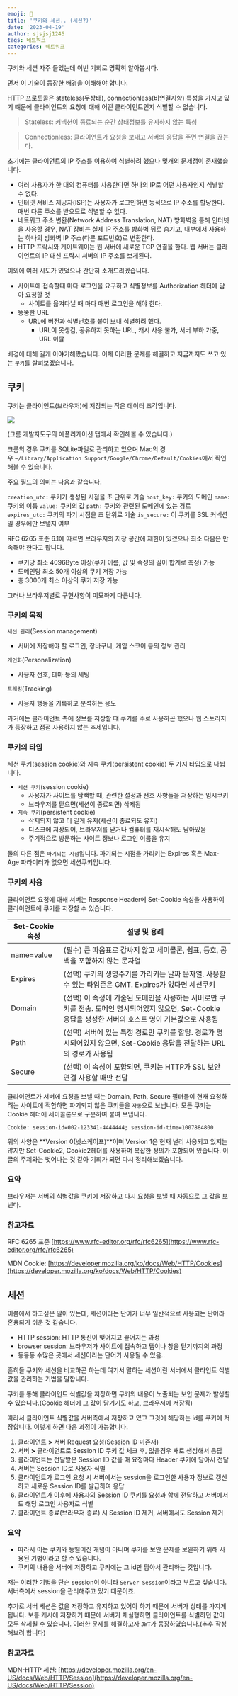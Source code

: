 ```yaml
---
emoji: 🍪
title: '쿠키와 세션.. (세션?)'
date: '2023-04-19'
author: sjsjsj1246
tags: 네트워크
categories: 네트워크
---
```


쿠키와 세션 자주 들었는데 이번 기회로 명확히 알아봅시다.

먼저 이 기술이 등장한 배경을 이해해야 합니다.

HTTP 프로토콜은 stateless(무상태), connectionless(비연결지향) 특성을 가지고 있기 떄문에 클라이언트의 요청에 대해 어떤 클라이언트인지 식별할 수 없습니다.

> Stateless: 커넥션이 종료되는 순간 상태정보를 유지하지 않는 특성
> 

> Connectionless: 클라이언트가 요청을 보내고 서버의 응답을 주면 연결을 끊는다.
> 

초기에는 클라이언트의 IP 주소를 이용하여 식별하려 했으나 몇개의 문제점이 존재했습니다.

- 여러 사용자가 한 대의 컴퓨터를 사용한다면 하나의 IP로 어떤 사용자인지 식별할 수 없다.
- 인터넷 서비스 제공자(ISP)는 사용자가 로그인하면 동적으로 IP 주소를 할당한다. 매번 다른 주소를 받으므로 식별할 수 없다.
- 네트워크 주소 변환(Network Address Translation, NAT) 방화벽을 통해 인터넷을 사용할 경우, NAT 장비는 실제 IP 주소를 방화벽 뒤로 숨기고, 내부에서 사용하는 하나의 방화벽 IP 주소(다른 포트번호)로 변환한다.
- HTTP 프락시와 게이트웨이는 원 서버에 새로운 TCP 연결을 한다. 웹 서버는 클라이언트의 IP 대신 프락시 서버의 IP 주소를 보게된다.

이외에 여러 시도가 있었으나 간단히 소개드리겠습니다.

- 사이트에 접속할때 마다 로그인을 요구하고 식별정보를 Authorization 헤더에 담아 요청할 것
    - 사이트를 옮겨다닐 때 마다 매번 로그인을 해야 한다.
- 뚱뚱한 URL
    - URL에 버전과 식별번호를 붙여 보내 식별하려 했다.
        - URL이 못생김, 공유하지 못하는 URL, 캐시 사용 불가, 서버 부하 가중, URL 이탈

배경에 대해 길게 이야기해봤습니다. 이제 이러한 문제를 해결하고 지금까지도 쓰고 있는 `쿠키`를 살펴보겠습니다.

## 쿠키

쿠키는 클라이언트(브라우저)에 저장되는 작은 데이터 조각입니다.

![](https://user-images.githubusercontent.com/24623403/233010665-8e366b4f-7341-4eea-8bf2-53c91a180192.png)

(크롬 개발자도구의 애플리케이션 탭에서 확인해볼 수 있습니다.)

크롬의 경우 쿠키를 SQLite파일로 관리하고 있으며 Mac의 경우 `~/Library/Application Support/Google/Chrome/Default/Cookies`에서 확인해볼 수 있습니다.

주요 필드의 의미는 다음과 같습니다.

`creation_utc:` 쿠키가 생성된 시점을 초 단위로 기술
`host_key:` 쿠키의 도메인
`name:` 쿠키의 이름
`value:` 쿠키의 값
`path:` 쿠키와 관련된 도메인에 있는 경로
`expires_utc:` 쿠키의 파기 시점을 초 단위로 기술
`is_secure:` 이 쿠키를 SSL 커넥션일 경우에만 보낼지 여부

RFC 6265 표준 6.1에 따르면 브라우저의 저장 공간에 제한이 있겠으나 최소 다음은 만족해야 한다고 합니다.

- 쿠키당 최소 4096Byte 이상(쿠키 이름, 값 및 속성의 길이 합계로 측정) 가능
- 도메인당 최소 50개 이상의 쿠키 저장 가능
- 총 3000개 최소 이상의 쿠키 저장 가능

그러나 브라우저별로 구현사항이 미묘하게 다릅니다.

### 쿠키의 목적

`세션 관리`(Session management)

- 서버에 저장해야 할 로그인, 장바구니, 게임 스코어 등의 정보 관리

`개인화`(Personalization)

- 사용자 선호, 테마 등의 세팅

`트래킹`(Tracking)

- 사용자 행동을 기록하고 분석하는 용도

과거에는 클라이언트 측에 정보를 저장할 떄 쿠키를 주로 사용하곤 했으나 웹 스토리지가 등장하고 점점 사용하지 않는 추세입니다.

### 쿠키의 타입

세션 쿠키(session cookie)와 지속 쿠키(persistent cookie) 두 가지 타입으로 나뉩니다.

- `세션 쿠키`(session cookie)
    - 사용자가 사이트를 탐색할 때, 관련한 설정과 선호 사항들을 저장하는 임시쿠키
    - 브라우저를 닫으면(세션이 종료되면) 삭제됨
- `지속 쿠키`(persistent cookie)
    - 삭제되지 않고 더 길게 유지(세션이 종료되도 유지)
    - 디스크에 저장되어, 브라우저를 닫거나 컴퓨터를 재시작해도 남아있음
    - 주기적으로 방문하는 사이트 정보나 로그인 이름을 유지

둘의 다른 점은 `파기되는 시점`입니다. 파기되는 시점을 가리키는 Expires 혹은 Max-Age 파라미터가 없으면 세션쿠키입니다.

### 쿠키의 사용

클라이언트 요청에 대해 서버는 Response Header에 Set-Cookie 속성을 사용하여 클라이언트에 쿠키를 저장할 수 있습니다.

| Set-Cookie 속성 | 설명 및 용례 |
| --- | --- |
| name=value | (필수) 큰 따옴표로 감싸지 않고 세미콜론, 쉼표, 등호, 공백을 포함하지 않는 문자열 |
| Expires | (선택) 쿠키의 생명주기를 가리키는 날짜 문자열. 사용할 수 있는 타임존은 GMT. Expires가 없다면 세션쿠키 |
| Domain | (선택) 이 속성에 기술된 도메인을 사용하는 서버로만 쿠키를 전송. 도메인 명시되어있지 않으면, Set-Cookie 응답을 생성한 서버의 호스트 명이 기본값으로 사용됨 |
| Path | (선택) 서버에 있는 특정 경로만 쿠키를 할당. 경로가 명시되어있지 않으면, Set-Cookie 응답을 전달하는 URL의 경로가 사용됨 |
| Secure | (선택) 이 속성이 포함되면, 쿠키는 HTTP가 SSL 보안 연결 사용할 때만 전달 |

클라이언트가 서버에 요청을 보낼 때는 Domain, Path, Secure 필터들이 현재 요청하려는 사이트에 적합하면 파기되지 않은 쿠키들을 `자동`으로 보냅니다. 모든 쿠키는 Cookie 헤더에 세미콜론으로 구분하여 붙여 보냅니다.

`Cookie: session-id=002-123341-4444444; session-id-time=1007884800`

위의 사양은 **Version 0(넷스케이프)**이며 Version 1은 현재 널리 사용되고 있지는 않지만 Set-Cookie2, Cookie2헤더를 사용하며 복잡한 정의가 포함되어 있습니다. 이 글의 주제와는 벗어나는 것 같아 기회가 되면 다시 정리해보겠습니다.

### 요약

브라우저는 서버의 식별값을 쿠키에 저장하고 다시 요청을 보낼 때 자동으로 그 값을 보낸다.

### 참고자료

RFC 6265 표준 [https://www.rfc-editor.org/rfc/rfc6265](https://www.rfc-editor.org/rfc/rfc6265)

MDN Cookie: [https://developer.mozilla.org/ko/docs/Web/HTTP/Cookies](https://developer.mozilla.org/ko/docs/Web/HTTP/Cookies)

## 세션

이쯤에서 하고싶은 말이 있는데, 세션이라는 단어가 너무 일반적으로 사용되는 단어라 혼용되기 쉬운 것 같습니다.

- HTTP session: HTTP 통신이 맺어지고 끝어지는 과정
- browser session: 브라우저가 사이트에 접속하고 탭이나 창을 닫기까지의 과정
- 등등등 수많은 곳에서 세션이라는 단어가 사용될 수 있음..

흔히들 쿠키와 세션을 비교하곤 하는데 여기서 말하는 세션이란 서버에서 클라언트 식별값을 관리하는 기법을 말합니다.

쿠키를 통해 클라이언트 식별값을 저장하면 쿠키의 내용이 노출되는 보안 문제가 발생할 수 있습니다.(Cookie 헤더에 그 값이 담기기도 하고, 브라우저에 저장됨)

따라서 클라이언트 식별값을 서버측에서 저장하고 있고 그것에 해당하는 id를 쿠키에 저장합니다. 이렇게 하면 다음 과정이 가능합니다.

1. 클라이언트 **>** 서버 Request 요청(Session ID 미존재)
2. 서버 **>** 클라이언트로 Session ID 쿠키 값 체크 후, 없을경우 새로 생성해서 응답
3. 클라이언트는 전달받은 Session ID 값을 매 요청마다 Header 쿠키에 담아서 전달
4. 서버는 Session ID로 사용자 식별
5. 클라이언트가 로그인 요청 시 서버에서는 session을 로그인한 사용자 정보로 갱신하고 새로운 Session ID를 발급하여 응답
6. 클라이언트가 이후에 사용자의 Session ID 쿠키를 요청과 함께 전달하고 서버에서도 해당 로그인 사용자로 식별
7. 클라이언트 종료(브라우저 종료) 시 Session ID 제거, 서버에서도 Session 제거

### 요약

- 따라서 이는 쿠키와 동떨어진 개념이 아니며 쿠키를 보안 문제를 보완하기 위해 사용된 기법이라고 할 수 있습니다.
- 쿠키의 내용을 서버에 저장하고 쿠키에는 그 id만 담아서 관리하는 것입니다.

저는 이러한 기법을 단순 session이 아니라 `Server Session`이라고 부르고 싶습니다. 서버측에서 session을 관리해주고 있기 때문이죠.

추가로 서버 세션은 값을 저장하고 유지하고 있어야 하기 때문에 서버가 상태를 가지게 됩니다. 보통 캐시에 저장하기 떄문에 서버가 재실행하면 클라이언트를 식별하던 값이 모두 삭제될 수 있습니다. 이러한 문제를 해결하고자 `JWT`가 등장하였습니다.(추후 작성해보려 합니다)

### 참고자료

MDN-HTTP 세션: [https://developer.mozilla.org/en-US/docs/Web/HTTP/Session](https://developer.mozilla.org/en-US/docs/Web/HTTP/Session)

```toc

```